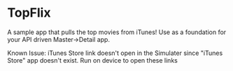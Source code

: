 # TopFlix

A sample app that pulls the top movies from iTunes! Use as a foundation for your API driven Master->Detail app.

Known Issue: iTunes Store link doesn't open in the Simulater since "iTunes Store" app doesn't exist. Run on device to open these links
